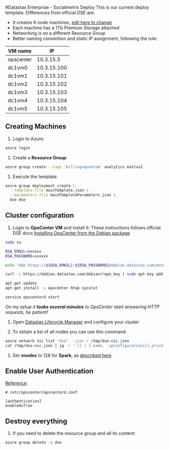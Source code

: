 #Datastax Enterprise - Socialmetrix Deploy
This is our current deploy template. Differences from official DSE are:

- It creates 6 node machines, [edit here to change](https://github.com/socialmetrix/azure-resource-manager-dse/blob/feature/socialmetrix/singledc/mainTemplateParameters.json#L3)
- Each machine has a 1Tb Premium Storage attached
- Networking is on a different Resource Group
- Better naming convention and static IP assignment, following the rule:

| VM name | IP |
| --- | --- |
| opscenter | 10.3.15.5 |
| dc1vm0 | 10.3.15.100 |
| dc1vm1 | 10.3.15.101 |
| dc1vm2 | 10.3.15.102 |
| dc1vm3 | 10.3.15.103 |
| dc1vm4 | 10.3.15.104 |
| dc1vm5 | 10.3.15.105 |


## Creating Machines

1. Login to Azure:

```bash
azure login
```

1. Create a **Resource Group**:

```bash
azure group create --tags 'billing=quantum' analytics eastus2
```

1. Execute the template:

```bash
azure group deployment create \
  --template-file mainTemplate.json \
  --parameters-file mainTemplateParameters.json \
  dse dse
```

## Cluster configuration

1. Login to **OpsCenter VM** and install it:
These instructions follows official DSE docs [Installing OpsCenter from the Debian package](http://docs.datastax.com/en/opscenter/6.0/opsc/install/opscInstallDeb_t.html)

```bash
sudo su

DSA_EMAIL=xxxxxx
DSA_PASSWORD=xxxxxx

echo "deb https://${DSA_EMAIL}:${DSA_PASSWORD}@debian.datastax.com/enterprise stable main" | sudo tee /etc/apt/sources.list.d/datastax.sources.list

curl -L https://debian.datastax.com/debian/repo_key | sudo apt-key add -

apt-get update
apt-get install -y opscenter htop sysstat

service opscenterd start
```

*On my setup it **tooks several minutes** to OpsCenter start answering HTTP requests, be patient!*

1. Open [Datastax Lifecycle Manager](http://smxopscenter.eastus2.cloudapp.azure.com:8888/opscenter/lcm.html) and configure your cluster

1. To obtain a list of all nodes you can use this command:

```bash
azure network nic list "dse" --json > /tmp/dse-nic.json
cat /tmp/dse-nic.json | jq -r '.[] | [.name, .ipConfigurations[].privateIPAddress] | @csv' | sort
```

1. Set **vnodes** to 128 for **Spark**, as [described here](https://docs.datastax.com/en/datastax_enterprise/5.0/datastax_enterprise/config/configVnodes.html)

## Enable User Authentication 
[Reference](https://docs.datastax.com/en/opscenter/6.0/opsc/configure/opscEnablingAuth.html):

```
# /etc/opscenter/opscenterd.conf

[authentication]
enabled=True
```

## Destroy everything

1. If you need to delete the resource group and all its content:

```bash
azure group delete -q dse
```
